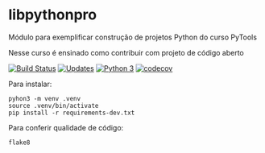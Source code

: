 # libpythonpro
Módulo para exemplificar construção de projetos Python do curso PyTools

Nesse curso é ensinado como contribuir com projeto de código aberto

[![Build Status](https://app.travis-ci.com/Fabi-Boniolo/libpythonpro.svg?branch=main)](https://app.travis-ci.com/Fabi-Boniolo/libpythonpro)
[![Updates](https://pyup.io/repos/github/Fabi-Boniolo/libpythonpro/shield.svg)](https://pyup.io/repos/github/Fabi-Boniolo/libpythonpro/)
[![Python 3](https://pyup.io/repos/github/Fabi-Boniolo/libpythonpro/python-3-shield.svg)](https://pyup.io/repos/github/Fabi-Boniolo/libpythonpro/)
[![codecov](https://codecov.io/gh/Fabi-Boniolo/libpythonpro/branch/main/graph/badge.svg?token=SG4O9LI3QJ)](https://codecov.io/gh/Fabi-Boniolo/libpythonpro)

Para instalar:

````console
pyhon3 -m venv .venv
source .venv/bin/activate
pip install -r requirements-dev.txt
````
Para conferir qualidade de código:

````console
flake8
````
